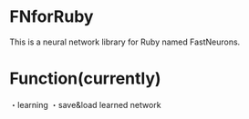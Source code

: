 # FNforRuby
This is a neural network library for Ruby named FastNeurons.

# Function(currently)
・learning
・save&load learned network
